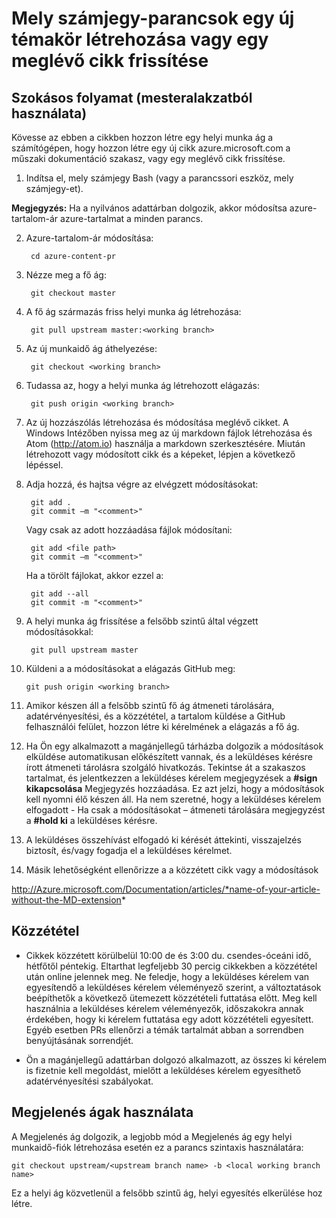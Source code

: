 <properties pageTitle="Mely számjegy-parancsok egy új témakör létrehozása vagy egy meglévő cikk frissítése" description="A műszaki Azure használata lépései GitHub tárházakban tartalom." metaKeywords="" services="" solutions="" documentationCenter="" authors="tysonn" videoId="" scriptId="" manager="carolz" />

<tags ms.service="contributor-guide" ms.devlang="" ms.topic="article" ms.tgt_pltfrm="" ms.workload="" ms.date="01/16/2015" ms.author="tysonn" />

# <a name="git-commands-for-creating-a-new-article-or-updating-an-existing-article"></a>Mely számjegy-parancsok egy új témakör létrehozása vagy egy meglévő cikk frissítése


## <a name="standard-process-working-from-master"></a>Szokásos folyamat (mesteralakzatból használata)
Kövesse az ebben a cikkben hozzon létre egy helyi munka ág a számítógépen, hogy hozzon létre egy új cikk azure.microsoft.com a műszaki dokumentáció szakasz, vagy egy meglévő cikk frissítése.

1. Indítsa el, mely számjegy Bash (vagy a parancssori eszköz, mely számjegy-et).

 **Megjegyzés:** Ha a nyilvános adattárban dolgozik, akkor módosítsa azure-tartalom-ár azure-tartalmat a minden parancs.

2. Azure-tartalom-ár módosítása:

        cd azure-content-pr
3. Nézze meg a fő ág:

        git checkout master

4. A fő ág származás friss helyi munka ág létrehozása:

        git pull upstream master:<working branch>


5. Az új munkaidő ág áthelyezése:

        git checkout <working branch>

6. Tudassa az, hogy a helyi munka ág létrehozott elágazás:

        git push origin <working branch>

7. Az új hozzászólás létrehozása és módosítása meglévő cikket. A Windows Intézőben nyissa meg az új markdown fájlok létrehozása és Atom (http://atom.io) használja a markdown szerkesztésére. Miután létrehozott vagy módosított cikk és a képeket, lépjen a következő lépéssel.

8. Adja hozzá, és hajtsa végre az elvégzett módosításokat:

        git add .
        git commit –m "<comment>"
        
   Vagy csak az adott hozzáadása fájlok módosítani:

        git add <file path>
        git commit –m "<comment>"

   Ha a törölt fájlokat, akkor ezzel a:
   
        git add --all
        git commit -m "<comment>"

9. A helyi munka ág frissítése a felsőbb szintű által végzett módosításokkal:

        git pull upstream master

10. Küldeni a a módosításokat a elágazás GitHub meg:

        git push origin <working branch>

12. Amikor készen áll a felsőbb szintű fő ág átmeneti tárolására, adatérvényesítési, és a közzététel, a tartalom küldése a GitHub felhasználói felület, hozzon létre ki kérelmének a elágazás a fő ág.

13. Ha Ön egy alkalmazott a magánjellegű tárházba dolgozik a módosítások elküldése automatikusan előkészített vannak, és a leküldéses kérésre írott átmeneti tárolásra szolgáló hivatkozás. Tekintse át a szakaszos tartalmat, és jelentkezzen a leküldéses kérelem megjegyzések a **#sign kikapcsolása** Megjegyzés hozzáadása.  Ez azt jelzi, hogy a módosítások kell nyomni élő készen áll.  Ha nem szeretné, hogy a leküldéses kérelem elfogadott - Ha csak a módosításokat – átmeneti tárolására megjegyzést a **#hold ki** a leküldéses kérésre.

14. A leküldéses összehívást elfogadó ki kérését áttekinti, visszajelzés biztosít, és/vagy fogadja el a leküldéses kérelmet. 

15. Másik lehetőségként ellenőrizze a a közzétett cikk vagy a módosítások

 http://Azure.microsoft.com/Documentation/articles/*name-of-your-article-without-the-MD-extension*

## <a name="publishing"></a>Közzététel

- Cikkek közzétett körülbelül 10:00 de és 3:00 du. csendes-óceáni idő, hétfőtől péntekig. Eltarthat legfeljebb 30 percig cikkekben a közzététel után online jelennek meg. Ne feledje, hogy a leküldéses kérelem van egyesítendő a leküldéses kérelem véleményező szerint, a változtatások beépíthetők a következő ütemezett közzétételi futtatása előtt. Meg kell használnia a leküldéses kérelem véleményezők, időszakokra annak érdekében, hogy ki kérelem futtatása egy adott közzétételi egyesített. Egyéb esetben PRs ellenőrzi a témák tartalmát abban a sorrendben benyújtásának sorrendjét.

- Ön a magánjellegű adattárban dolgozó alkalmazott, az összes ki kérelem is fizetnie kell megoldást, mielőtt a leküldéses kérelem egyesíthető adatérvényesítési szabályokat. 

## <a name="working-with-release-branches"></a>Megjelenés ágak használata

A Megjelenés ág dolgozik, a legjobb mód a Megjelenés ág egy helyi munkaidő-fiók létrehozása esetén ez a parancs szintaxis használatára:

    git checkout upstream/<upstream branch name> -b <local working branch name>

Ez a helyi ág közvetlenül a felsőbb szintű ág, helyi egyesítés elkerülése hoz létre.


